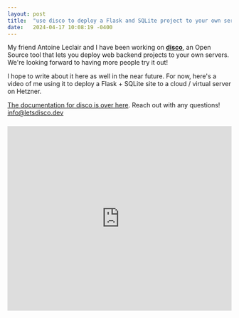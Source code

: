 ```yaml
---
layout: post
title:  "use disco to deploy a Flask and SQLite project to your own server"
date:   2024-04-17 10:08:19 -0400
---
```


My friend Antoine Leclair and I have been working on **[disco](https://letsdisco.dev/)**, an Open Source tool that lets you deploy web backend projects to your own servers. We're looking forward to having more people try it out!

I hope to write about it here as well in the near future. For now, here's a video of me using it to deploy a Flask + SQLite site to a cloud / virtual server on Hetzner.

[The documentation for disco is over here](https://docs.letsdisco.dev/). Reach out with any questions! [info@letsdisco.dev](mailto:info@letsdisco.dev)

<iframe style="margin-top:8px; margin-bottom: 14px;" width="100%" height="415" src="https://www.youtube.com/embed/CmsfymHHJkI" title="YouTube video player" frameborder="0" allow="accelerometer; autoplay; clipboard-write; encrypted-media; gyroscope; picture-in-picture; web-share" referrerpolicy="strict-origin-when-cross-origin" allowfullscreen></iframe>

